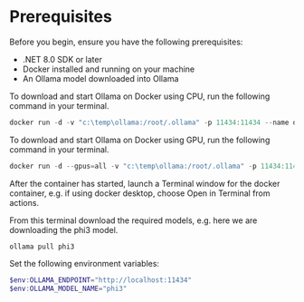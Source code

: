 # Prerequisites

Before you begin, ensure you have the following prerequisites:

- .NET 8.0 SDK or later
- Docker installed and running on your machine
- An Ollama model downloaded into Ollama

To download and start Ollama on Docker using CPU, run the following command in your terminal.

```powershell
docker run -d -v "c:\temp\ollama:/root/.ollama" -p 11434:11434 --name ollama ollama/ollama
```

To download and start Ollama on Docker using GPU, run the following command in your terminal.

```powershell
docker run -d --gpus=all -v "c:\temp\ollama:/root/.ollama" -p 11434:11434 --name ollama ollama/ollama
```

After the container has started, launch a Terminal window for the docker container, e.g. if using docker desktop, choose Open in Terminal from actions.

From this terminal download the required models, e.g. here we are downloading the phi3 model.

```text
ollama pull phi3
```

Set the following environment variables:

```powershell
$env:OLLAMA_ENDPOINT="http://localhost:11434"
$env:OLLAMA_MODEL_NAME="phi3"
```

